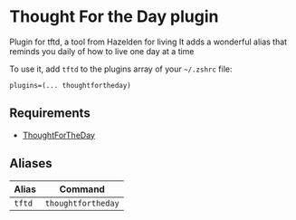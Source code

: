 # Thought For the Day plugin

Plugin for tftd, a tool from Hazelden for living
It adds a wonderful alias that reminds you daily of how to live one day at a time

To use it, add `tftd` to the plugins array of your `~/.zshrc` file:

```shell
plugins=(... thoughtfortheday)
```

## Requirements

* [ThoughtForTheDay](https://www.hazeldenbettyford.org/thought-for-the-day)

## Aliases

| Alias   | Command                     |
| ------- | --------------------------- |
| `tftd`  | `thoughtfortheday`          |
